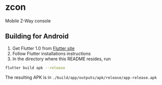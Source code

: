 # zcon

Mobile Z-Way console

## Building for Android

1. Get Flutter 1.0 from [Flutter site](https://flutter.io)
2. Follow Flutter installations instructions
2. In the directory where this README resides, run

```bash
flutter build apk --release
```
The resulting APK is in `./build/app/outputs/apk/release/app-release.apk`